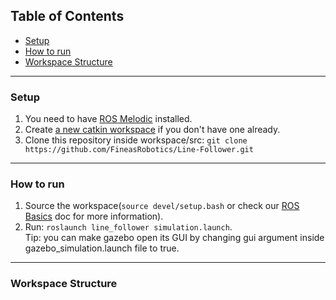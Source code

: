 ## Table of Contents

- [Setup](#setup)
- [How to run](#how-to-run)
- [Workspace Structure](#workspace-structure)

---

### Setup

1. You need to have [ROS Melodic](http://wiki.ros.org/melodic/Installation/Ubuntu) installed.
2. Create [a new catkin workspace](http://wiki.ros.org/catkin/Tutorials/create_a_workspace) if you don't have one already.
3. Clone this repository inside workspace/src: `git clone https://github.com/FineasRobotics/Line-Follower.git`

---

### How to run

1. Source the workspace(`source devel/setup.bash` or check our [ROS Basics](https://docs.google.com/document/d/1HTMq7Cwe4MZPlNUSJqRnfYy1TClEv3lscJfn8Ei_yrE/edit?usp=sharing) doc for more information).
2. Run: `roslaunch line_follower simulation.launch`.   
Tip: you can make gazebo open its GUI by changing gui argument inside gazebo_simulation.launch file to true.

---

### Workspace Structure

